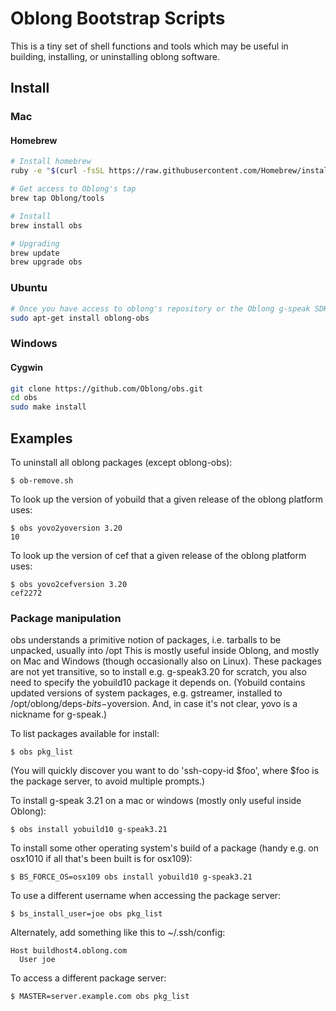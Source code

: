 Oblong Bootstrap Scripts
========================

This is a tiny set of shell functions and tools which may be
useful in building, installing, or uninstalling oblong software.

## Install

### Mac

#### Homebrew
```bash
# Install homebrew
ruby -e "$(curl -fsSL https://raw.githubusercontent.com/Homebrew/install/master/install)"

# Get access to Oblong's tap
brew tap Oblong/tools

# Install
brew install obs

# Upgrading
brew update
brew upgrade obs
```

### Ubuntu
```bash
# Once you have access to oblong's repository or the Oblong g-speak SDK, just install the oblong-obs package, e.g.
sudo apt-get install oblong-obs
```

### Windows
#### Cygwin
```bash
git clone https://github.com/Oblong/obs.git
cd obs
sudo make install
```

## Examples

To uninstall all oblong packages (except oblong-obs):
```
$ ob-remove.sh
```

To look up the version of yobuild that a given release of the oblong platform uses:
```
$ obs yovo2yoversion 3.20
10
```

To look up the version of cef that a given release of the oblong platform uses:
```
$ obs yovo2cefversion 3.20
cef2272
```

### Package manipulation

obs understands a primitive notion of packages, i.e. tarballs to be unpacked, usually into /opt
This is mostly useful inside Oblong, and mostly on Mac and Windows (though occasionally also on Linux).
These packages are not yet transitive, so to install e.g. g-speak3.20 for scratch, you also need to specify
the yobuild10 package it depends on.  (Yobuild contains updated versions of system packages, e.g. gstreamer,
installed to /opt/oblong/deps-$bits-$yoversion.  And, in case it's not clear, yovo is a nickname for g-speak.)

To list packages available for install:
```
$ obs pkg_list
```
(You will quickly discover you want to do 'ssh-copy-id $foo', where $foo is the package server, to avoid multiple prompts.)

To install g-speak 3.21 on a mac or windows (mostly only useful inside Oblong):
```
$ obs install yobuild10 g-speak3.21
```

To install some other operating system's build of a package
(handy e.g. on osx1010 if all that's been built is for osx109):
```
$ BS_FORCE_OS=osx109 obs install yobuild10 g-speak3.21
```

To use a different username when accessing the package server:
```
$ bs_install_user=joe obs pkg_list
```
Alternately, add something like this to ~/.ssh/config:
```
Host buildhost4.oblong.com
  User joe
```

To access a different package server:
```
$ MASTER=server.example.com obs pkg_list
```
